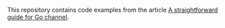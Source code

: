 This repository contains code examples from the article [A straightforward guide for Go channel](https://dev.to/eyo000000/a-straightforward-guide-for-go-channel-3ba2).